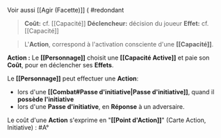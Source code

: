 Voir aussi [[Agir (Facette)]] ( #redondant 

> **Coût:** cf. [[Capacité]]
> **Déclencheur:** décision du joueur
> **Effet:** cf. [[Capacité]]

> L'**Action**, correspond à l'activation consciente d'une **[[Capacité]]**.

**Action :** Le **[[Personnage]]** choisit une **[[Capacité Active]]** et paie son **Coût**, pour en déclencher ses **Effets**.

Le **[[Personnage]]** peut effectuer une **Action**:
- lors d'une **[[Combat#Passe d'initiative|Passe d'initiative]]**, quand il **possède l'initiative**
- lors d'une **Passe d'initiative**, en **Réponse** à un adversaire. 

Le coût d'une **Action** s'exprime en "**[[Point d'Action]]**" (Carte Action, Initiative) : #A° 